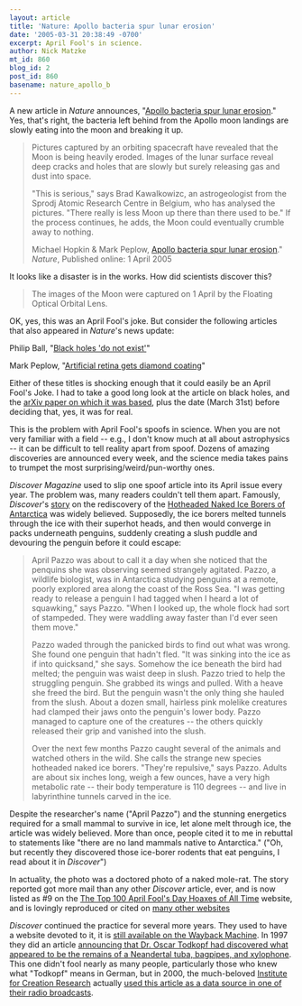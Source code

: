 ```yaml
---
layout: article
title: 'Nature: Apollo bacteria spur lunar erosion'
date: '2005-03-31 20:38:49 -0700'
excerpt: April Fool's in science.
author: Nick Matzke
mt_id: 860
blog_id: 2
post_id: 860
basename: nature_apollo_b
---
```

<img src="http://www.nature.com/news/2005/050328/images/moon.jpg" alt="" style="float:left;" />A new article in _Nature_ announces, "[Apollo bacteria spur lunar erosion](http://www.nature.com/news/2005/050328/full/050328-10.html)."  Yes, that's right, the bacteria left behind from the Apollo moon landings are slowly eating into the moon and breaking it up.

> Pictures captured by an orbiting spacecraft have revealed that the Moon is being heavily eroded. Images of the lunar surface reveal deep cracks and holes that are slowly but surely releasing gas and dust into space.
> 
> "This is serious," says Brad Kawalkowizc, an astrogeologist from the Sprodj Atomic Research Centre in Belgium, who has analysed the pictures. "There really is less Moon up there than there used to be." If the process continues, he adds, the Moon could eventually crumble away to nothing.
> 
> Michael Hopkin & Mark Peplow, [Apollo bacteria spur lunar erosion](http://dx.doi.org/10.1038/news050328-10)." _Nature_, Published online: 1 April 2005

It looks like a disaster is in the works.  How did scientists discover this? 

> The images of the Moon were captured on 1 April by the Floating Optical Orbital Lens.

OK, yes, this was an April Fool's joke.  But consider the following articles that also appeared in _Nature_'s news update:

Philip Ball, "[Black holes 'do not exist'](http://dx.doi.org/10.1038/news050328-8)"

Mark Peplow, "[Artificial retina gets diamond coating](http://dx.doi.org/10.1038/news050328-9)"

Either of these titles is shocking enough that it could easily be an April Fool's Joke.  I had to take a good long look at the article on black holes, and the [arXiv paper on which it was based](http://xxx.arxiv.org/abs/astro-ph/0503200), plus the date (March 31st) before deciding that, yes, it was for real.  

This is the problem with April Fool's spoofs in science.  When you are not very familiar with a field -- e.g., I don't know much at all about astrophysics -- it can be difficult to tell reality apart from spoof.  Dozens of amazing discoveries are announced every week, and the science media takes pains to trumpet the most surprising/weird/pun-worthy ones.

<img src="http://www.museumofhoaxes.com/images/iceborer2.jpg" alt="" style="float:left;" />_Discover Magazine_ used to slip one spoof article into its April issue every year.  The problem was, many readers couldn't tell them apart.  Famously, _Discover_'s [story](http://www.udel.edu/pbl/iceborers.html) on the rediscovery of the [Hotheaded Naked Ice Borers of Antarctica](http://www.udel.edu/pbl/iceborers.html) was widely believed.  Supposedly, the ice borers melted tunnels through the ice with their superhot heads, and then would converge in packs underneath penguins, suddenly creating a slush puddle and devouring the penguin before it could escape:

> April Pazzo was about to call it a day when she noticed that the penquins she was observing seemed strangely agitated. Pazzo, a wildlife biologist, was in Antarctica studying penguins at a remote, poorly explored area along the coast of the Ross Sea. "I was getting ready to release a penguin I had tagged when I heard a lot of squawking," says Pazzo. "When I looked up, the whole flock had sort of stampeded. They were waddling away faster than I'd ever seen them move."
> 
> Pazzo waded through the panicked birds to find out what was wrong. She found one penguin that hadn't fled. "It was sinking into the ice as if into quicksand," she says. Somehow the ice beneath the bird had melted; the penguin was waist deep in slush. Pazzo tried to help the struggling penguin. She grabbed its wings and pulled. With a heave she freed the bird. But the penguin wasn't the only thing she hauled from the slush. About a dozen small, hairless pink molelike creatures had clamped their jaws onto the penguin's lower body. Pazzo managed to capture one of the creatures -- the others quickly released their grip and vanished into the slush.
> 
> Over the next few months Pazzo caught several of the animals and watched others in the wild. She calls the strange new species hotheaded naked ice borers. "They're repulsive," says Pazzo. Adults are about six inches long, weigh a few ounces, have a very high metabolic rate -- their body temperature is 110 degrees -- and live in labyrinthine tunnels carved in the ice.

Despite the researcher's name ("April Pazzo") and the stunning energetics required for a small mammal to survive in ice, let alone melt through ice, the article was widely believed.  More than once, people cited it to me in rebuttal to statements like "there are no land mammals native to Antarctica." ("Oh, but recently they discovered those ice-borer rodents that eat penguins, I read about it in _Discover_")

In actuality, the photo was a doctored photo of a naked mole-rat.  The story reported got more mail than any other _Discover_ article, ever, and is now listed as #9 on the [The Top 100 April Fool's Day Hoaxes of All Time](http://www.museumofhoaxes.com/top100.html) website, and is lovingly reproduced or cited on [many other websites](http://www.google.com/search?sourceid=mozclient&amp;ie=utf-8&amp;oe=utf-8&amp;q=Hotheaded+Naked+Ice+Borers)

_Discover_ continued the practice for several more years.  They used to have a website devoted to it, it is [still available on the Wayback Machine](http://web.archive.org/web/*/http://www.discover.com/science_news/fool.html).  In 1997 they did an article [announcing that Dr. Oscar Todkopf had discovered what appeared to be the remains of a Neandertal tuba, bagpipes, and xylophone](http://www.talkorigins.org/faqs/homs/fool97.html).  This one didn't fool nearly as many people, particularly those who knew what "Todkopf" means in German, but in 2000, the much-beloved [Institute for Creation Research](http://www.icr.org) actually [used this article as a data source in one of their radio broadcasts](http://www.talkorigins.org/faqs/homs/aprilfool.html).
